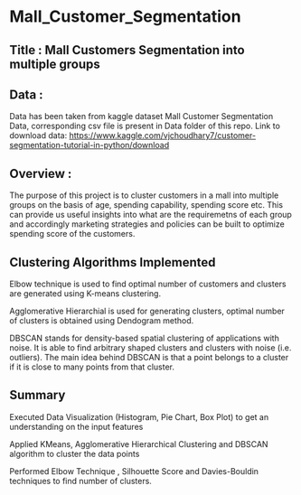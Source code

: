 
# Mall_Customer_Segmentation
 ## Title : Mall Customers Segmentation into multiple groups 
 
 ## Data : 
 Data has been taken from kaggle dataset Mall Customer Segmentation Data, corresponding csv file is present in Data folder of this repo. Link to download data: https://www.kaggle.com/vjchoudhary7/customer-segmentation-tutorial-in-python/download
 
 ## Overview :
 The purpose of this project is to cluster customers in a mall into multiple groups on the basis of age, spending capability, spending score etc. This can provide us useful insights into what are the requiremetns of each group and accordingly marketing strategies and policies can be built to optimize spending score of the customers. 
 
## Clustering Algorithms Implemented
Elbow technique is used to find optimal number of customers and clusters are generated using K-means clustering.

Agglomerative Hierarchial is used for generating clusters, optimal number of clusters is obtained using Dendogram method.

DBSCAN stands for density-based spatial clustering of applications with noise. It is able to find arbitrary shaped clusters and clusters with noise (i.e. outliers). The main idea behind DBSCAN is that a point belongs to a cluster if it is close to many points from that cluster.

 
 ## Summary 
 
 
 Executed Data Visualization (Histogram, Pie Chart, Box Plot) to get an understanding on the input features
 
 Applied KMeans, Agglomerative Hierarchical Clustering and DBSCAN algorithm to cluster the data points
 
 Performed Elbow Technique , Silhouette Score and Davies-Bouldin techniques to find number of clusters.
